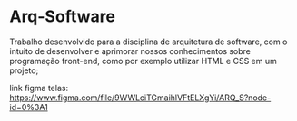 # Arq-Software



Trabalho desenvolvido para a disciplina de arquitetura de software, com o intuito de desenvolver e aprimorar nossos conhecimentos sobre programação front-end, como por exemplo utilizar HTML e CSS em um projeto;

link figma telas: https://www.figma.com/file/9WWLciTGmaihlVFtELXgYi/ARQ_S?node-id=0%3A1
